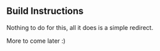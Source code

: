 ## Build Instructions
Nothing to do for this, all it does is a simple redirect.

More to come later :)
